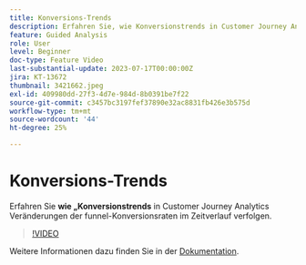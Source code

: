 ```yaml
---
title: Konversions-Trends
description: Erfahren Sie, wie Konversionstrends in Customer Journey Analytics Veränderungen der funnel-Konversionsraten im Zeitverlauf verfolgen.
feature: Guided Analysis
role: User
level: Beginner
doc-type: Feature Video
last-substantial-update: 2023-07-17T00:00:00Z
jira: KT-13672
thumbnail: 3421662.jpeg
exl-id: 409980dd-27f3-4d7e-984d-8b0391be7f22
source-git-commit: c3457bc3197fef37890e32ac8831fb426e3b575d
workflow-type: tm+mt
source-wordcount: '44'
ht-degree: 25%

---
```


# Konversions-Trends

Erfahren Sie **wie „Konversionstrends** in Customer Journey Analytics Veränderungen der funnel-Konversionsraten im Zeitverlauf verfolgen.

>[!VIDEO](https://video.tv.adobe.com/v/3421662/?learn=on)

Weitere Informationen dazu finden Sie in der [Dokumentation](https://experienceleague.adobe.com/docs/analytics-platform/using/guided-analysis/funnel/conversion-trends.html).
